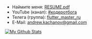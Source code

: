 
- Наймите меня: [RESUME.pdf](https://github.com/comerc/flutter_idiomatic/blob/main/RESUME.pdf)
- YouTube (канал): [#кодеротбога](https://www.youtube.com/akaassa73)
- Телега (группа): [flutter_master_ru](https://t.me/flutter_master_ru)
- E-Mail: andrew.kachanov@gmail.com

[![My Github Stats](https://github-readme-stats.vercel.app/api?username=comerc&count_private=true&theme=default&show_icons=true)](https://github.com/comerc)
